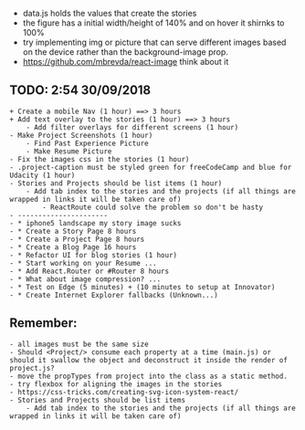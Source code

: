 * data.js holds the values that create the stories
* the figure has a initial width/height of 140% and on hover it shirnks to 100% 
* try implementing img or picture that can serve different images based on the device rather than the background-image prop.
* https://github.com/mbrevda/react-image think about it

## TODO: 2:54 30/09/2018
    + Create a mobile Nav (1 hour) ==> 3 hours
    + Add text overlay to the stories (1 hour) ==> 3 hours
        - Add filter overlays for different screens (1 hour)
    - Make Project Screenshots (1 hour)
        - Find Past Experience Picture
        - Make Resume Picture
    - Fix the images css in the stories (1 hour)
    - .project-caption must be styled green for freeCodeCamp and blue for Udacity (1 hour)
    - Stories and Projects should be list items (1 hour)
        - Add tab index to the stories and the projects (if all things are wrapped in links it will be taken care of)
            - ReactRoute could solve the problem so don't be hasty
    - ----------------------
    - * iphone5 landscape my story image sucks
    - * Create a Story Page 8 hours
    - * Create a Project Page 8 hours
    - * Create a Blog Page 16 hours
    - * Refactor UI for blog stories (1 hour)
    - * Start working on your Resume ...
    - * Add React.Router or #Router 8 hours
    - * What about image compression? ...
    - * Test on Edge (5 minutes) + (10 minutes to setup at Innovator)
    - * Create Internet Explorer fallbacks (Unknown...)

## Remember:
    - all images must be the same size
    - Should <Project/> consume each property at a time (main.js) or should it swallow the object and deconstruct it inside the render of project.js?
    - move the propTypes from project into the class as a static method.
    - try flexbox for aligning the images in the stories
    - https://css-tricks.com/creating-svg-icon-system-react/
    - Stories and Projects should be list items
        - Add tab index to the stories and the projects (if all things are wrapped in links it will be taken care of)